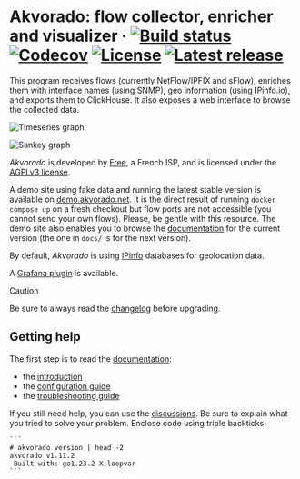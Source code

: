 # Akvorado: flow collector, enricher and visualizer &middot; [![Build status](https://img.shields.io/github/actions/workflow/status/akvorado/akvorado/ci.yml?branch=main&style=flat-square)](https://github.com/akvorado/akvorado/actions/workflows/ci.yml) [![Codecov](https://img.shields.io/codecov/c/github/akvorado/akvorado?style=flat-square)](https://codecov.io/gh/akvorado/akvorado) [![License](https://img.shields.io/github/license/akvorado/akvorado?style=flat-square)](LICENSE.txt) [![Latest release](https://img.shields.io/github/v/release/akvorado/akvorado?style=flat-square)](https://github.com/akvorado/akvorado/releases)

This program receives flows (currently NetFlow/IPFIX and sFlow), enriches them
with interface names (using SNMP), geo information (using IPinfo.io), and
exports them to ClickHouse. It also exposes a web interface to browse the
collected data.

![Timeseries graph](console/data/docs/timeseries.png)

![Sankey graph](console/data/docs/sankey.png)

*Akvorado* is developed by [Free](https://www.free.fr), a French ISP,
and is licensed under the [AGPLv3 license](LICENSE.txt).

A demo site using fake data and running the latest stable version is
available on [demo.akvorado.net](https://demo.akvorado.net). It is the
direct result of running `docker compose up` on a fresh checkout but
flow ports are not accessible (you cannot send your own flows). Please,
be gentle with this resource. The demo site also enables you to browse
the [documentation](https://demo.akvorado.net/docs) for the current version
(the one in `docs/` is for the next version).

By default, *Akvorado* is using [IPinfo](https://ipinfo.io) databases for
geolocation data.

A [Grafana plugin](https://github.com/ovh/grafana-akvorado) is available.

> [!CAUTION]
> Be sure to always read the [changelog](console/data/docs/99-changelog.md)
> before upgrading.

## Getting help

The first step is to read the [documentation](https://demo.akvorado.net/docs):

- the [introduction](https://demo.akvorado.net/docs/intro)
- the [configuration guide](https://demo.akvorado.net/docs/configuration)
- the [troubleshooting guide](https://demo.akvorado.net/docs/troubleshooting)

If you still need help, you can use the
[discussions](https://github.com/akvorado/akvorado/discussions/categories/q-a).
Be sure to explain what you tried to solve your problem. Enclose code using
triple backticks:

````
```
# akvorado version | head -2
akvorado v1.11.2
 Built with: go1.23.2 X:loopvar
```
````
